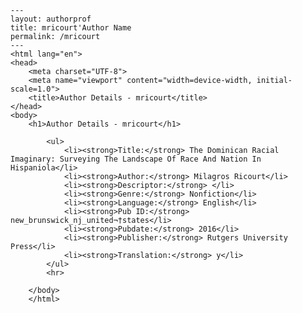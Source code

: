 
    ---
    layout: authorprof
    title: mricourt'Author Name 
    permalink: /mricourt
    ---
    <html lang="en">
    <head>
        <meta charset="UTF-8">
        <meta name="viewport" content="width=device-width, initial-scale=1.0">
        <title>Author Details - mricourt</title>
    </head>
    <body>
        <h1>Author Details - mricourt</h1>
        
            <ul>
                <li><strong>Title:</strong> The Dominican Racial Imaginary: Surveying The Landscape Of Race And Nation In Hispaniola</li>
                <li><strong>Author:</strong> Milagros Ricourt</li>
                <li><strong>Descriptor:</strong> </li>
                <li><strong>Genre:</strong> Nonfiction</li>
                <li><strong>Language:</strong> English</li>
                <li><strong>Pub ID:</strong> new_brunswick_nj_united¬†states</li>
                <li><strong>Pubdate:</strong> 2016</li>
                <li><strong>Publisher:</strong> Rutgers University Press</li>
                <li><strong>Translation:</strong> y</li>
            </ul>
            <hr>
            
        </body>
        </html>
        